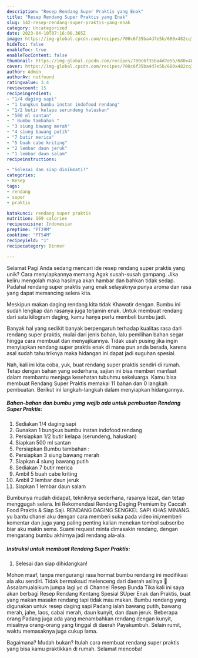 ```yaml
---
description: "Resep Rendang Super Praktis yang Enak"
title: "Resep Rendang Super Praktis yang Enak"
slug: 142-resep-rendang-super-praktis-yang-enak
category: Uncategorized
date: 2023-04-10T07:16:00.365Z
image: https://img-global.cpcdn.com/recipes/700c6f35ba4d7e5b/680x482cq70/rendang-super-praktis-foto-resep-utama.jpg
hideToc: false
enableToc: true
enableTocContent: false
thumbnail: https://img-global.cpcdn.com/recipes/700c6f35ba4d7e5b/680x482cq70/rendang-super-praktis-foto-resep-utama.jpg
cover: https://img-global.cpcdn.com/recipes/700c6f35ba4d7e5b/680x482cq70/rendang-super-praktis-foto-resep-utama.jpg
author: Admin
authorAv: notfound
ratingvalue: 3.4
reviewcount: 15
recipeingredient:
- "1/4 daging sapi"
- "1 bungkus bumbu instan indofood rendang"
- "1/2 butir kelapa serundeng haluskan"
- "500 ml santan"
- " Bumbu tambahan "
- "3 siung bawang merah"
- "4 siung bawang putih"
- "7 butir merica"
- "5 buah cabe kriting"
- "2 lembar daun jeruk"
- "1 lembar daun salam"
recipeinstructions:

- "Selesai dan siap dinikmati!"
categories:
- Resep
tags:
- rendang
- super
- praktis

katakunci: rendang super praktis 
nutrition: 169 calories
recipecuisine: Indonesian
preptime: "PT29M"
cooktime: "PT54M"
recipeyield: "1"
recipecategory: Dinner

---
```



Selamat Pagi Anda sedang mencari ide resep rendang super praktis yang unik? Cara menyiapkannya memang Agak susah-susah gampang. Jika keliru mengolah maka hasilnya akan hambar dan bahkan tidak sedap. Padahal rendang super praktis yang enak selayaknya punya aroma dan rasa yang dapat memancing selera kita.


Meskipun makan daging rendang kita tidak Khawatir dengan. Bumbu ini sudah lengkap dan rasanya juga terjamin enak. Untuk membuat rendang dari satu kilogram daging, kamu hanya perlu membeli bumbu jadi.

Banyak hal yang sedikit banyak berpengaruh terhadap kualitas rasa dari rendang super praktis, mulai dari jenis bahan, lalu pemilihan bahan segar hingga cara membuat dan menyajikannya. Tidak usah pusing jika ingin menyiapkan rendang super praktis enak di mana pun anda berada, karena asal sudah tahu triknya maka hidangan ini dapat jadi suguhan spesial.


Nah, kali ini kita coba, yuk, buat rendang super praktis sendiri di rumah. Tetap dengan bahan yang sederhana, sajian ini bisa memberi manfaat dalam membantu menjaga kesehatan tubuhmu sekeluarga. Kamu bisa membuat Rendang Super Praktis memakai 11 bahan dan 0 langkah pembuatan. Berikut ini langkah-langkah dalam menyiapkan hidangannya.

<!--inarticleads1-->

##### Bahan-bahan dan bumbu yang wajib ada untuk pembuatan Rendang Super Praktis:

1. Sediakan 1/4 daging sapi
1. Gunakan 1 bungkus bumbu instan indofood rendang
1. Persiapkan 1/2 butir kelapa (serundeng, haluskan)
1. Siapkan 500 ml santan
1. Persiapkan  Bumbu tambahan :
1. Persiapkan 3 siung bawang merah
1. Siapkan 4 siung bawang putih
1. Sediakan 7 butir merica
1. Ambil 5 buah cabe kriting
1. Ambil 2 lembar daun jeruk
1. Siapkan 1 lembar daun salam


Bumbunya mudah didapat, tekniknya sederhana, rasanya lezat, dan tetap menggugah selera. Ini Rekomendasi Rendang Daging Premium by Caccah Food Praktis &amp; Siap Saji. RENDANG DAGING SENGKEL SAPI KHAS MINANG. yu bantu chanel aku dengan cara memberi suka pada video ini,memberi komentar dan juga yang paling penting kalian menekan tombol subscribe biar aku makin sema. Suami request minta dimasakin rendang, dengan mengarang bumbu akhirnya jadi rendang ala-ala. 

<!--inarticleads2-->

##### Instruksi untuk membuat Rendang Super Praktis:


1. Selesai dan siap dihidangkan!

Mohon maaf, tanpa mengurangi rasa hormat bumbu rendang ini modifikasi ala aku sendiri. Tidak bermaksud melenceng dari daerah aslinya 🙏 Assalamualaikum jumpa lagi yc di Channel Resep Bunda Tika kali ini saya akan berbagi Resep Rendang Kentang Spesial SUper Enak dan Praktis, buat yang makan masakn rendang tapi tidak mau makan. Bumbu rendang yang digunakan untuk resep daging sapi Padang ialah bawang putih, bawang merah, jahe, laos, cabai merah, daun kunyit, dan daun jeruk. Beberapa orang Padang juga ada yang menambahkan rendang dengan kunyit, misalnya orang-orang yang tinggal di daerah Payakumbuh. Selain rumit, waktu memasaknya juga cukup lama. 

Bagaimana? Mudah bukan? Itulah cara membuat rendang super praktis yang bisa kamu praktikkan di rumah. Selamat mencoba!
